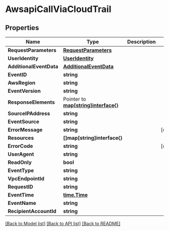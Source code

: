 # AwsapiCallViaCloudTrail

## Properties

Name | Type | Description | Notes
------------ | ------------- | ------------- | -------------
**RequestParameters** | [**RequestParameters**](RequestParameters.md) |  | 
**UserIdentity** | [**UserIdentity**](UserIdentity.md) |  | 
**AdditionalEventData** | [**AdditionalEventData**](AdditionalEventData.md) |  | 
**EventID** | **string** |  | 
**AwsRegion** | **string** |  | 
**EventVersion** | **string** |  | 
**ResponseElements** | Pointer to [**map[string]interface{}**](.md) |  | 
**SourceIPAddress** | **string** |  | 
**EventSource** | **string** |  | 
**ErrorMessage** | **string** |  | [optional] 
**Resources** | **[]map[string]interface{}** |  | 
**ErrorCode** | **string** |  | [optional] 
**UserAgent** | **string** |  | 
**ReadOnly** | **bool** |  | 
**EventType** | **string** |  | 
**VpcEndpointId** | **string** |  | 
**RequestID** | **string** |  | 
**EventTime** | [**time.Time**](time.Time.md) |  | 
**EventName** | **string** |  | 
**RecipientAccountId** | **string** |  | 

[[Back to Model list]](../README.md#documentation-for-models) [[Back to API list]](../README.md#documentation-for-api-endpoints) [[Back to README]](../README.md)


